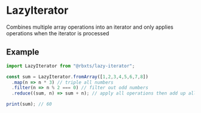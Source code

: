 # LazyIterator
Combines multiple array operations into an iterator and only applies operations when the iterator is processed

## Example
```ts
import LazyIterator from "@rbxts/lazy-iterator";

const sum = LazyIterator.fromArray([1,2,3,4,5,6,7,8])
  .map(n => n * 3) // triple all numbers
  .filter(n => n % 2 === 0) // filter out odd numbers
  .reduce((sum, n) => sum + n); // apply all operations then add up all numbers

print(sum); // 60
```